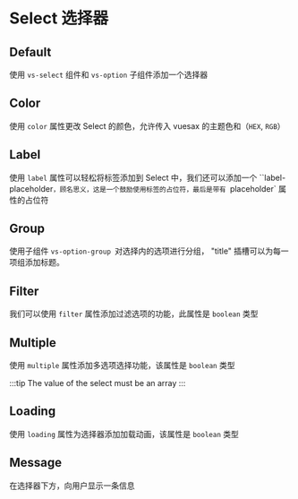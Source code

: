 # Select 选择器

<card>

## Default

<docs-warn />

使用 `vs-select` 组件和 `vs-option` 子组件添加一个选择器

</card>

<card subtitle="Color">

## Color

使用 `color` 属性更改 Select 的颜色，允许传入 vuesax 的主题色和（`HEX`, `RGB`）

</card>


<card subtitle="Label">

## Label

使用 `label` 属性可以轻松将标签添加到 Select 中，我们还可以添加一个 ``label-placeholder`，顾名思义，这是一个鼓励使用标签的占位符，最后是带有 `placeholder` 属性的占位符

</card>


<card subtitle="Group">

## Group

使用子组件 `vs-option-group `对选择内的选项进行分组， "title" 插槽可以为每一项组添加标题。

</card>

<card subtitle="Filter">

## Filter

我们可以使用 `filter` 属性添加过滤选项的功能，此属性是 `boolean` 类型

</card>

<card subtitle="Multiple">

## Multiple

使用 `multiple` 属性添加多选项选择功能，该属性是 `boolean` 类型

:::tip
The value of the select must be an array
:::

</card>

<card subtitle="Loading">

## Loading

使用 `loading` 属性为选择器添加加载动画，该属性是 `boolean` 类型

</card>

<card subtitle="Message">

## Message

在选择器下方，向用户显示一条信息

</card>

<script setup>
import Api from "../../../../theme/global-components/template/Select/API.tsx"
</script>

<Api></Api>
